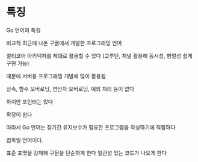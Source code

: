 # 특징
Go 언어의 특징

비교적 최근에 나온 구글에서 개발한 프로그래밍 언어

멀티코어 아키텍처를 제대로 활용할 수 있다 (고루틴, 채널 활용해 동시성, 병렬성 쉽게 구현 가능)

때문에 서버용 프로그래밍 개발에 많이 활용됨

상속, 함수 오버로딩, 연산자 오버로딩, 예외 처리 등이 없다

하지만 포인터는 있다

확장이 쉽다

따라서 Go 언어는 장기간 유지보수가 필요한 프로그램을 작성하기에 적합하다

컴파일 언어이다.

표준 포맷을 강제해 구문을 단순하게 한다
일관성 있는 코드가 나오게 한다

